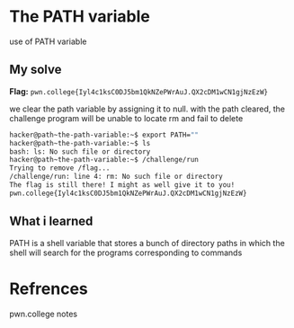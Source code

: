 # The PATH variable
use of PATH variable

## My solve
**Flag:** `pwn.college{Iyl4c1ksC0DJ5bm1QkNZePWrAuJ.QX2cDM1wCN1gjNzEzW}`

we clear the path variable by assigning it to null. with the path cleared, the challenge program will be unable to locate rm and fail to delete

```bash
hacker@path~the-path-variable:~$ export PATH=""
hacker@path~the-path-variable:~$ ls
bash: ls: No such file or directory
hacker@path~the-path-variable:~$ /challenge/run
Trying to remove /flag...
/challenge/run: line 4: rm: No such file or directory
The flag is still there! I might as well give it to you!
pwn.college{Iyl4c1ksC0DJ5bm1QkNZePWrAuJ.QX2cDM1wCN1gjNzEzW}
```

## What i learned
PATH is a shell variable that stores a bunch of directory paths in which the shell will search for the programs corresponding to commands

# Refrences
pwn.college notes